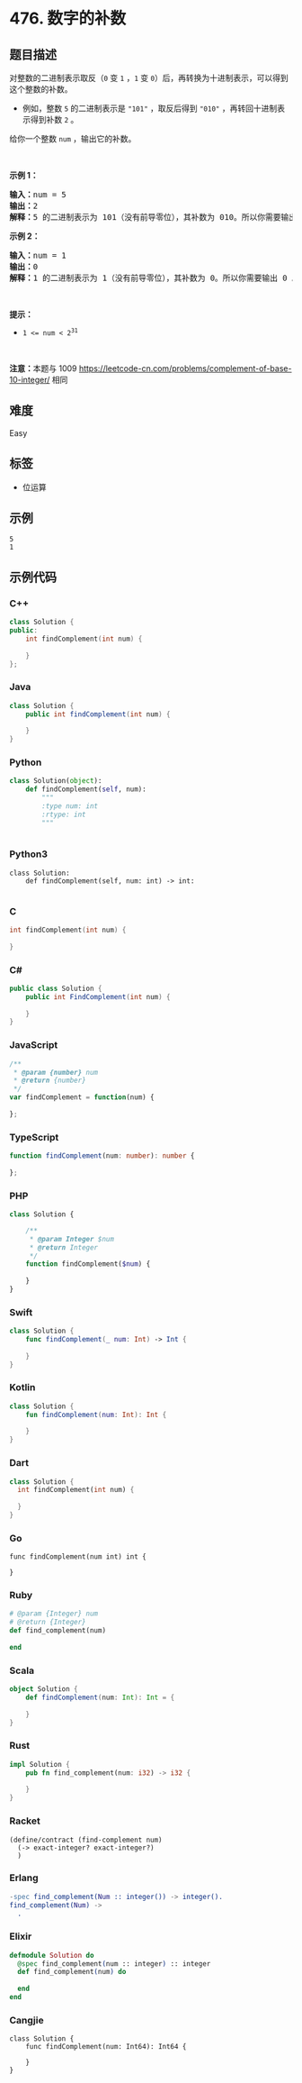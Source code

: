 # 476. 数字的补数

## 题目描述

<p>对整数的二进制表示取反（<code>0</code> 变 <code>1</code> ，<code>1</code> 变 <code>0</code>）后，再转换为十进制表示，可以得到这个整数的补数。</p>

<ul>
	<li>例如，整数 <code>5</code> 的二进制表示是 <code>"101"</code> ，取反后得到 <code>"010"</code> ，再转回十进制表示得到补数 <code>2</code> 。</li>
</ul>

<p>给你一个整数 <code>num</code> ，输出它的补数。</p>

<p>&nbsp;</p>

<ol>
</ol>

<p><strong>示例 1：</strong></p>

<pre>
<strong>输入：</strong>num = 5
<strong>输出：</strong>2
<strong>解释：</strong>5 的二进制表示为 101（没有前导零位），其补数为 010。所以你需要输出 2 。
</pre>

<p><strong>示例 2：</strong></p>

<pre>
<strong>输入：</strong>num = 1
<strong>输出：</strong>0
<strong>解释：</strong>1 的二进制表示为 1（没有前导零位），其补数为 0。所以你需要输出 0 。
</pre>

<p>&nbsp;</p>

<p><strong>提示：</strong></p>

<ul>
	<li><code>1 &lt;= num &lt; 2<sup>31</sup></code></li>
</ul>

<p>&nbsp;</p>

<p><strong>注意：</strong>本题与 1009 <a href="https://leetcode-cn.com/problems/complement-of-base-10-integer/">https://leetcode-cn.com/problems/complement-of-base-10-integer/</a> 相同</p>


## 难度

Easy

## 标签

- 位运算

## 示例

```
5
1
```

## 示例代码

### C++

```cpp
class Solution {
public:
    int findComplement(int num) {
        
    }
};
```

### Java

```java
class Solution {
    public int findComplement(int num) {
        
    }
}
```

### Python

```python
class Solution(object):
    def findComplement(self, num):
        """
        :type num: int
        :rtype: int
        """
        
```

### Python3

```python3
class Solution:
    def findComplement(self, num: int) -> int:
        
```

### C

```c
int findComplement(int num) {
    
}
```

### C#

```csharp
public class Solution {
    public int FindComplement(int num) {
        
    }
}
```

### JavaScript

```javascript
/**
 * @param {number} num
 * @return {number}
 */
var findComplement = function(num) {
    
};
```

### TypeScript

```typescript
function findComplement(num: number): number {
    
};
```

### PHP

```php
class Solution {

    /**
     * @param Integer $num
     * @return Integer
     */
    function findComplement($num) {
        
    }
}
```

### Swift

```swift
class Solution {
    func findComplement(_ num: Int) -> Int {
        
    }
}
```

### Kotlin

```kotlin
class Solution {
    fun findComplement(num: Int): Int {
        
    }
}
```

### Dart

```dart
class Solution {
  int findComplement(int num) {
    
  }
}
```

### Go

```golang
func findComplement(num int) int {
    
}
```

### Ruby

```ruby
# @param {Integer} num
# @return {Integer}
def find_complement(num)
    
end
```

### Scala

```scala
object Solution {
    def findComplement(num: Int): Int = {
        
    }
}
```

### Rust

```rust
impl Solution {
    pub fn find_complement(num: i32) -> i32 {
        
    }
}
```

### Racket

```racket
(define/contract (find-complement num)
  (-> exact-integer? exact-integer?)
  )
```

### Erlang

```erlang
-spec find_complement(Num :: integer()) -> integer().
find_complement(Num) ->
  .
```

### Elixir

```elixir
defmodule Solution do
  @spec find_complement(num :: integer) :: integer
  def find_complement(num) do
    
  end
end
```

### Cangjie

```cangjie
class Solution {
    func findComplement(num: Int64): Int64 {

    }
}
```

